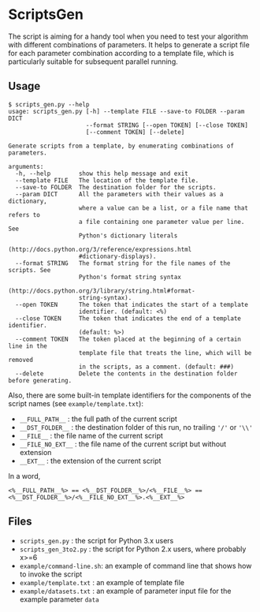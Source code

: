 ScriptsGen
====================

The script is aiming for a handy tool when you need to test your algorithm with different combinations of parameters. It helps to generate a script file for each parameter combination according to a template file, which is particularly suitable for subsequent parallel running.

Usage
--------------------
    $ scripts_gen.py --help
    usage: scripts_gen.py [-h] --template FILE --save-to FOLDER --param DICT
                          --format STRING [--open TOKEN] [--close TOKEN]
                          [--comment TOKEN] [--delete]
    
    Generate scripts from a template, by enumerating combinations of parameters.
    
    arguments:
      -h, --help        show this help message and exit
      --template FILE   The location of the template file.
      --save-to FOLDER  The destination folder for the scripts.
      --param DICT      All the parameters with their values as a dictionary,
                        where a value can be a list, or a file name that refers to
                        a file containing one parameter value per line. See
                        Python's dictionary literals
                        (http://docs.python.org/3/reference/expressions.html
                        #dictionary-displays).
      --format STRING   The format string for the file names of the scripts. See
                        Python's format string syntax
                        (http://docs.python.org/3/library/string.html#format-
                        string-syntax).
      --open TOKEN      The token that indicates the start of a template
                        identifier. (default: <%)
      --close TOKEN     The token that indicates the end of a template identifier.
                        (default: %>)
      --comment TOKEN   The token placed at the beginning of a certain line in the
                        template file that treats the line, which will be removed
                        in the scripts, as a comment. (default: ###)
      --delete          Delete the contents in the destination folder before generating.


Also, there are some built-in template identifiers for the components of the script names (see `example/template.txt`):

- `__FULL_PATH__`   : the full path of the current script
- `__DST_FOLDER__`  : the destination folder of this run, no trailing `'/'` or `'\\'`
- `__FILE__`        : the file name of the current script
- `__FILE_NO_EXT__` : the file name of the current script but without extension
- `__EXT__`         : the extension of the current script

In a word, 

    <%__FULL_PATH__%> == <%__DST_FOLDER__%>/<%__FILE__%> == <%__DST_FOLDER__%>/<%__FILE_NO_EXT__%>.<%__EXT__%>

Files
--------------------
- `scripts_gen.py`         : the script for Python 3.x users
- `scripts_gen_3to2.py`    : the script for Python 2.x users, where probably x>=6
- `example/command-line.sh`: an example of command line that shows how to invoke the script
- `example/template.txt`   : an example of template file
- `example/datasets.txt`   : an example of parameter input file for the example parameter `data`
